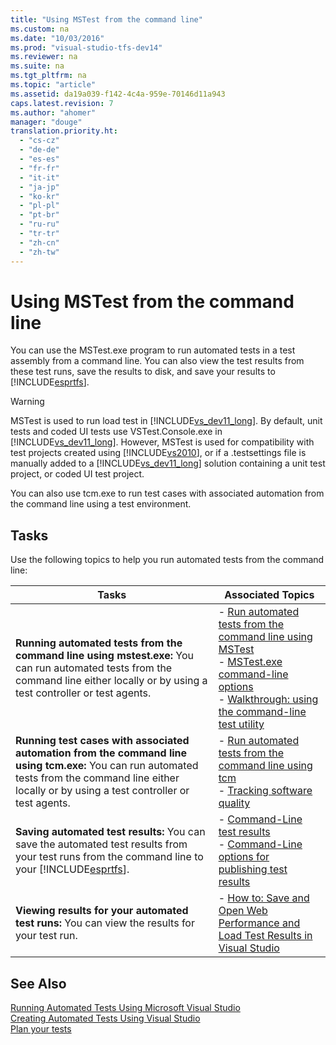 ```yaml
---
title: "Using MSTest from the command line"
ms.custom: na
ms.date: "10/03/2016"
ms.prod: "visual-studio-tfs-dev14"
ms.reviewer: na
ms.suite: na
ms.tgt_pltfrm: na
ms.topic: "article"
ms.assetid: da19a039-f142-4c4a-959e-70146d11a943
caps.latest.revision: 7
ms.author: "ahomer"
manager: "douge"
translation.priority.ht: 
  - "cs-cz"
  - "de-de"
  - "es-es"
  - "fr-fr"
  - "it-it"
  - "ja-jp"
  - "ko-kr"
  - "pl-pl"
  - "pt-br"
  - "ru-ru"
  - "tr-tr"
  - "zh-cn"
  - "zh-tw"
---
```

# Using MSTest from the command line
You can use the MSTest.exe program to run automated tests in a test assembly from a command line. You can also view the test results from these test runs, save the results to disk, and save your results to [!INCLUDE[esprtfs](../codequality/includes/esprtfs_md.md)].  
  
> [!WARNING]
>  MSTest is used to run load test in [!INCLUDE[vs_dev11_long](../codequality/includes/vs_dev11_long_md.md)]. By default, unit tests and coded UI tests use VSTest.Console.exe in [!INCLUDE[vs_dev11_long](../codequality/includes/vs_dev11_long_md.md)]. However, MSTest is used for compatibility with test projects created using [!INCLUDE[vs2010](../codequality/includes/vs2010_md.md)], or if a .testsettings file is manually added to a [!INCLUDE[vs_dev11_long](../codequality/includes/vs_dev11_long_md.md)] solution containing a unit test project, or coded UI test project.  
  
 You can also use tcm.exe to run test cases with associated automation from the command line using a test environment.  
  
## Tasks  
 Use the following topics to help you run automated tests from the command line:  
  
|Tasks|Associated Topics|  
|-----------|-----------------------|  
|**Running automated tests from the command line using mstest.exe:** You can run automated tests from the command line either locally or by using a test controller or test agents.|-   [Run automated tests from the command line using MSTest](../test/run-automated-tests-from-the-command-line-using-mstest.md)<br />-   [MSTest.exe command-line options](../test/mstest.exe-command-line-options.md)<br />-   [Walkthrough: using the command-line test utility](../test/walkthrough--using-the-command-line-test-utility.md)|  
|**Running test cases with associated automation from the command line using tcm.exe:** You can run automated tests from the command line either locally or by using a test controller or test agents.|-   [Run automated tests from the command line using tcm](../test/run-automated-tests-from-the-command-line-using-tcm.md)<br />-   [Tracking software quality](../test/tracking-software-quality.md)|  
|**Saving automated test results:** You can save the automated test results from your test runs from the command line to your [!INCLUDE[esprtfs](../codequality/includes/esprtfs_md.md)].|-   [Command-Line test results](../test/command-line-test-results.md)<br />-   [Command-Line options for publishing test results](../test/command-line-options-for-publishing-test-results.md)|  
|**Viewing results for your automated test runs:** You can view the results for your test run.|-   [How to: Save and Open Web Performance and Load Test Results in Visual Studio](../test/how-to--save-and-open-web-performance-and-load-test-results-in-visual-studio.md)|  
  
## See Also  
 [Running Automated Tests Using Microsoft Visual Studio](../test/running-automated-tests-using-microsoft-visual-studio.md)   
 [Creating Automated Tests Using Visual Studio](../test/creating-automated-tests-using-visual-studio.md)   
 [Plan your tests](../test/planning-manual-tests-using-the-web-portal.md)